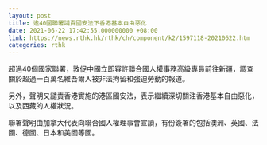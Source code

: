 ```yaml
---
layout: post
title: 逾40國聯署譴責國安法下香港基本自由惡化
date: 2021-06-22 17:42:55.000000000 +08:00
link: https://news.rthk.hk/rthk/ch/component/k2/1597118-20210622.htm
categories: rthk
---
```


超過40個國家聯署，敦促中國立即容許聯合國人權事務高級專員前往新疆，調查關於超過一百萬名維吾爾人被非法拘留和強迫勞動的報道。

另外，聲明又譴責香港實施的港區國安法，表示繼續深切關注香港基本自由惡化，以及西藏的人權狀況。

聯署聲明由加拿大代表向聯合國人權理事會宣讀，有份簽署的包括澳洲、英國、法國、德國、日本和美國等國。
